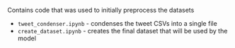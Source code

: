 Contains code that was used to initially preprocess the datasets

* `tweet_condenser.ipynb` - condenses the tweet CSVs into a single file
* `create_dataset.ipynb` - creates the final dataset that will be used by the model

